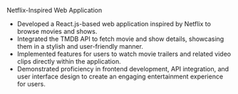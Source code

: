  Netflix-Inspired Web Application

  - Developed a React.js-based web application inspired by Netflix to browse movies and shows.
  - Integrated the TMDB API to fetch movie and show details, showcasing them in a stylish and user-friendly manner.
  - Implemented features for users to watch movie trailers and related video clips directly within the application.
  - Demonstrated proficiency in frontend development, API integration, and user interface design to create an engaging entertainment experience for users.
